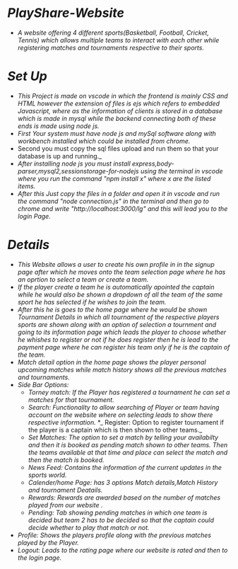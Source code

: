 # _PlayShare-Website_
* _A website offering 4 different sports(Basketball, Football, Cricket, Tennis) which allows multiple teams to interact with each other while registering matches and tournaments respective to their sports._
# _Set Up_
* _This Project is made on vscode in which the frontend is mainly CSS and HTML however the extension of files is ejs which refers to embedded Javascript, where as the information of clients is stored in a database which is made in mysql while the backend connecting both of these ends is made using node js._
* _First Your system must have node js and mySql software along with workbench installed which could be installed from chrome._
* Second you must copy the sql files upload and run them so that your database is up and running._
* _After installing node js you must install express,body-parser,mysql2,sessionstorage-for-nodejs using the terminal in vscode where you run the command "npm install x" where x are the listed items._
*  _After this Just copy the files in a folder and open it in vscode and run the command "node connection.js" in the terminal and then go to chrome and write "http://localhost:3000/lg" and this will lead you to the login Page._
# _Details_
* _This Website allows a user to create his own profile in in the signup page after which he moves onto the team selection page where he has an oprtion to select a team or create a team._
* _If the player create a team he is automatically apointed the captain while he would also be shown a dropdown of all the team of the same sport he has selected if he wishes to join the team._
* _After this he is goes to the home page where he would be shown Tournament Details in which all tournament of the respective players sports are shown along with an option of selection a tournment and going to its information page which leads the player to choose whether he whishes to register or not if he does register then he is lead to the payment page where he can register his team only if he is the captain of the team._
* _Match detail option in the home page shows the player personal upcoming matches while match history shows all the previous matches and tournaments._
* _Side Bar Options:_
    * _Torney match: If the Player has registered a tournament he can set a matches for that tournament._
    * _Search: Functionality to allow searching of Player or team having account on the website where on selecting leads to show there respective information._
    *_ Register: Option to register tournament if the player is a captain which is then shown to other teams._
    * _Set Matches: The option to set a match by telling your availabilty and then it is booked as pending match shown to other teams. Then the teams available at that time and place can select the match and then the match is booked._
    * _News Feed: Contains the information of the current updates in the sports world._
    * _Calender/home Page: has 3 options Match details,Match History and tournament Deatails._
    * _Rewards: Rewards are awarded based on the number of matches played from our website ._
    * _Pending: Tab showing pending matches in which one team is decided but team 2 has to be decided so that the captain could decide whether to play that match or not._
* _Profile: Shows the players profile along with the previous matches played by the Player._
* _Logout: Leads to the rating page where our website is rated and then to the login page._
